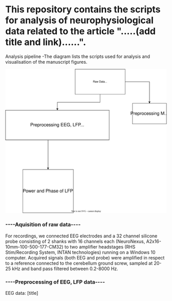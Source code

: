 

# This repository contains the scripts for analysis of neurophysiological data related to the article ".....(add title and link)......".

Analysis pipeline -The diagram lists the scripts used for analysis and visualisation of the manuscript figures.

![Alt text](https://github.com/chrihoni/University-of-Oslo_PCI_Mouse_Analysis/blob/main/Mouse_pci_analysis_pipeline_uio.drawio.svg)

### ----Aquisition of raw data----

For recordings, we connected EEG electrodes and a 32 channel silicone probe consisting of 2 shanks with 16 channels each (NeuroNexus, A2x16-10mm-100-500-177-CM32) to two amplifier headstages (RHS Stim/Recording System, INTAN technologies) running on a Windows 10 computer. Acquired signals (both EEG and probe) were amplified in respect to a reference connected to the cerebellum ground screw, sampled at 20-25 kHz and band pass filtered between 0.2-8000 Hz. 

### ----Preprocessing of EEG, LFP data----

EEG data: [title]


